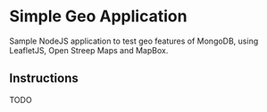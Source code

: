 # Simple Geo Application

Sample NodeJS application to test geo features of MongoDB, using LeafletJS, Open Streep Maps and MapBox.

## Instructions

TODO

